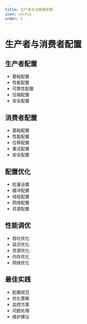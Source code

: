 ```yaml
---
title: 生产者与消费者配置
icon: config
order: 5
---
```


# 生产者与消费者配置

## 生产者配置
- 基础配置
- 性能配置
- 可靠性配置
- 压缩配置
- 安全配置

## 消费者配置
- 基础配置
- 性能配置
- 位移配置
- 重试配置
- 安全配置

## 配置优化
- 批量设置
- 缓冲配置
- 线程配置
- 网络配置
- 资源配置

## 性能调优
- 吞吐优化
- 延迟优化
- 资源优化
- 内存优化
- 网络优化

## 最佳实践
- 配置规范
- 优化策略
- 监控方案
- 问题处理
- 维护建议
